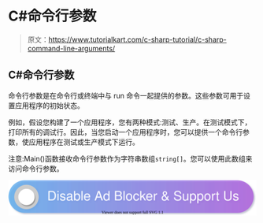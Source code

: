 # C#命令行参数

> 原文：<https://www.tutorialkart.com/c-sharp-tutorial/c-sharp-command-line-arguments/>

## C#命令行参数

命令行参数是在命令行或终端中与 run 命令一起提供的参数。这些参数可用于设置应用程序的初始状态。

例如，假设您构建了一个应用程序，您有两种模式:测试、生产。在测试模式下，打印所有的调试行。因此，当您启动一个应用程序时，您可以提供一个命令行参数，使应用程序在测试或生产模式下运行。

注意:Main()函数接收命令行参数作为字符串数组`string[]`。您可以使用此数组来访问命令行参数。

[![](img/925da31b32d6bc3827932f6c8afb11bb.png)](https://www.tutorialkart.com/)